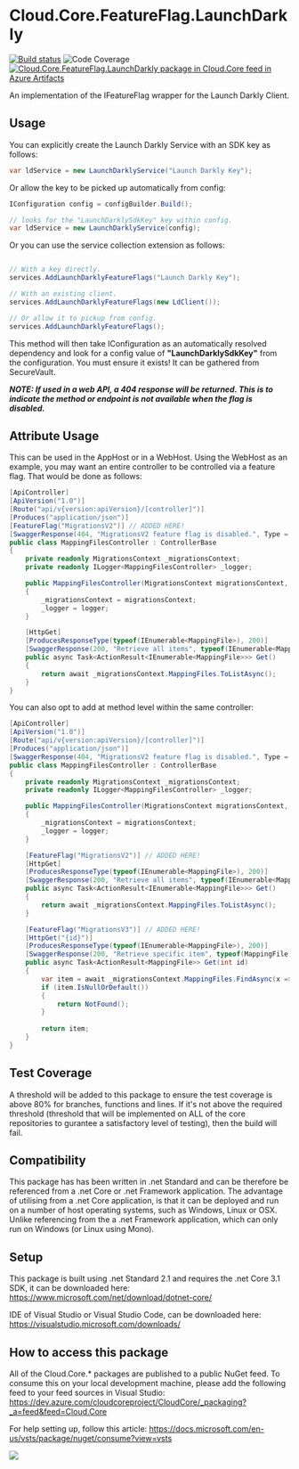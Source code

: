 # **Cloud.Core.FeatureFlag.LaunchDarkly** 
[![Build status](https://dev.azure.com/cloudcoreproject/CloudCore/_apis/build/status/Cloud.Core%20Packages/Cloud.Core.FeatureFlag.LaunchDarkly_Package)](https://dev.azure.com/cloudcoreproject/CloudCore/_build/latest?definitionId=12) ![Code Coverage](https://cloud1core.blob.core.windows.net/codecoveragebadges/Cloud.Core.FeatureFlag.LaunchDarkly-LineCoverage.png) [![Cloud.Core.FeatureFlag.LaunchDarkly package in Cloud.Core feed in Azure Artifacts](https://feeds.dev.azure.com/cloudcoreproject/dfc5e3d0-a562-46fe-8070-7901ac8e64a0/_apis/public/Packaging/Feeds/8949198b-5c74-42af-9d30-e8c462acada6/Packages/9922dfd4-a522-4363-8f25-20e717f65596/Badge)](https://dev.azure.com/cloudcoreproject/CloudCore/_packaging?_a=package&feed=8949198b-5c74-42af-9d30-e8c462acada6&package=9922dfd4-a522-4363-8f25-20e717f65596&preferRelease=true)

An implementation of the IFeatureFlag wrapper for the Launch Darkly Client.

## Usage

You can explicitly create the Launch Darkly Service with an SDK key as follows:

```csharp
var ldService = new LaunchDarklyService("Launch Darkly Key");
```

Or allow the key to be picked up automatically from config:

```csharp
IConfiguration config = configBuilder.Build();

// looks for the "LaunchDarklySdkKey" key within config.
var ldService = new LaunchDarklyService(config); 
```

Or you can use the service collection extension as follows:

```csharp

// With a key directly.
services.AddLaunchDarklyFeatureFlags("Launch Darkly Key");

// With an existing client.
services.AddLaunchDarklyFeatureFlags(new LdClient());

// Or allow it to pickup from config.
services.AddLaunchDarklyFeatureFlags();
```
This method will then take IConfiguration as an automatically resolved dependency and look for a config value of **"LaunchDarklySdkKey"** from the configuration.  You must ensure it exists!  It can be gathered from SecureVault.

_**NOTE:  If used in a web API, a 404 response will be returned.  This is to indicate the method or endpoint is not available when the flag is disabled.**_

## Attribute Usage

This can be used in the AppHost or in a WebHost.  Using the WebHost as an example, you may want an entire controller to be controlled via a feature flag.  That would be done as follows:

```csharp
[ApiController]
[ApiVersion("1.0")]
[Route("api/v{version:apiVersion}/[controller]")]
[Produces("application/json")]
[FeatureFlag("MigrationsV2")] // ADDED HERE!
[SwaggerResponse(404, "MigrationsV2 feature flag is disabled.", Type = null)]
public class MappingFilesController : ControllerBase
{
    private readonly MigrationsContext _migrationsContext;
    private readonly ILogger<MappingFilesController> _logger;

    public MappingFilesController(MigrationsContext migrationsContext, ILogger<MappingFilesController> logger)
    {
        _migrationsContext = migrationsContext;
        _logger = logger;
    }

    [HttpGet]
    [ProducesResponseType(typeof(IEnumerable<MappingFile>), 200)]
    [SwaggerResponse(200, "Retrieve all items", typeof(IEnumerable<MappingFile>))]
    public async Task<ActionResult<IEnumerable<MappingFile>>> Get() 
    {
        return await _migrationsContext.MappingFiles.ToListAsync();
    }
}
```

You can also opt to add at method level within the same controller:

```csharp
[ApiController]
[ApiVersion("1.0")]
[Route("api/v{version:apiVersion}/[controller]")]
[Produces("application/json")]
[SwaggerResponse(404, "MigrationsV2 feature flag is disabled.", Type = null)]
public class MappingFilesController : ControllerBase
{
    private readonly MigrationsContext _migrationsContext;
    private readonly ILogger<MappingFilesController> _logger;

    public MappingFilesController(MigrationsContext migrationsContext, ILogger<MappingFilesController> logger)
    {
        _migrationsContext = migrationsContext;
        _logger = logger;
    }

    [FeatureFlag("MigrationsV2")] // ADDED HERE!
    [HttpGet]
    [ProducesResponseType(typeof(IEnumerable<MappingFile>), 200)]
    [SwaggerResponse(200, "Retrieve all items", typeof(IEnumerable<MappingFile>))]
    public async Task<ActionResult<IEnumerable<MappingFile>>> Get() 
    {
        return await _migrationsContext.MappingFiles.ToListAsync();
    }

    [FeatureFlag("MigrationsV3")] // ADDED HERE!
    [HttpGet("{id}")]
    [ProducesResponseType(typeof(IEnumerable<MappingFile>), 200)]
    [SwaggerResponse(200, "Retrieve specific item", typeof(MappingFile))]
    public async Task<ActionResult<MappingFile>> Get(int id) 
    {
        var item = await _migrationsContext.MappingFiles.FindAsync(x => x.id == id);
        if (item.IsNullOrDefault())
        {
            return NotFound();
        }
        
        return item;
    }
}
```

## Test Coverage
A threshold will be added to this package to ensure the test coverage is above 80% for branches, functions and lines.  If it's not above the required threshold 
(threshold that will be implemented on ALL of the core repositories to gurantee a satisfactory level of testing), then the build will fail.

## Compatibility
This package has has been written in .net Standard and can be therefore be referenced from a .net Core or .net Framework application. The advantage of utilising from a .net Core application, 
is that it can be deployed and run on a number of host operating systems, such as Windows, Linux or OSX.  Unlike referencing from the a .net Framework application, which can only run on 
Windows (or Linux using Mono).
 
## Setup
This package is built using .net Standard 2.1 and requires the .net Core 3.1 SDK, it can be downloaded here: 
https://www.microsoft.com/net/download/dotnet-core/

IDE of Visual Studio or Visual Studio Code, can be downloaded here:
https://visualstudio.microsoft.com/downloads/

## How to access this package
All of the Cloud.Core.* packages are published to a public NuGet feed.  To consume this on your local development machine, please add the following feed to your feed sources in Visual Studio:
https://dev.azure.com/cloudcoreproject/CloudCore/_packaging?_a=feed&feed=Cloud.Core
 
For help setting up, follow this article: https://docs.microsoft.com/en-us/vsts/package/nuget/consume?view=vsts


<a href="https://dev.azure.com/cloudcoreproject/CloudCore" target="_blank">
<img src="https://cloud1core.blob.core.windows.net/icons/cloud_core_small.PNG" />
</a>